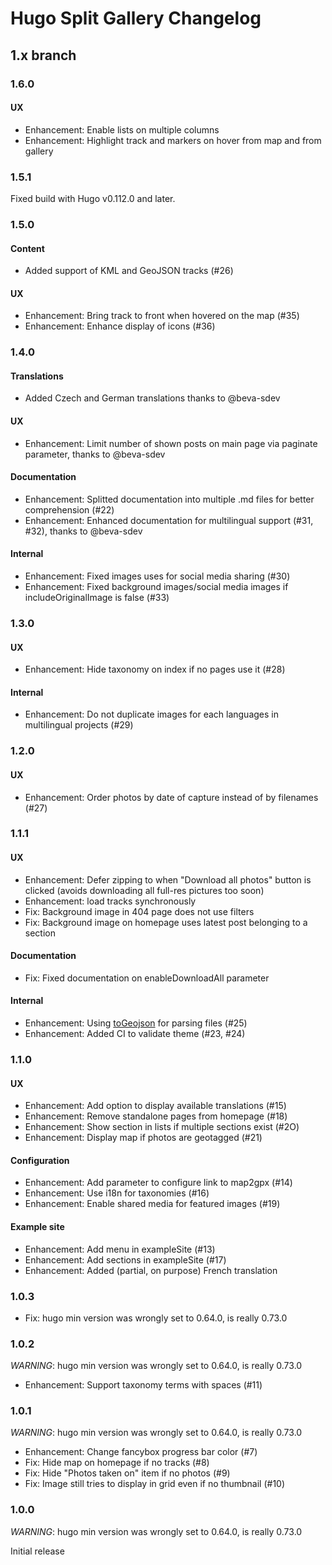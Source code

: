 # Hugo Split Gallery Changelog

## 1.x branch

### 1.6.0

#### UX

* Enhancement: Enable lists on multiple columns
* Enhancement: Highlight track and markers on hover from map and from gallery

### 1.5.1

Fixed build with Hugo v0.112.0 and later.

### 1.5.0

#### Content

* Added support of KML and GeoJSON tracks (#26)

#### UX

* Enhancement: Bring track to front when hovered on the map (#35)
* Enhancement: Enhance display of icons (#36)

### 1.4.0

#### Translations

* Added Czech and German translations thanks to @beva-sdev

#### UX

* Enhancement: Limit number of shown posts on main page via paginate parameter, thanks to @beva-sdev

#### Documentation

* Enhancement: Splitted documentation into multiple .md files for better comprehension (#22)
* Enhancement: Enhanced documentation for multilingual support (#31, #32), thanks to @beva-sdev

#### Internal

* Enhancement: Fixed images uses for social media sharing (#30)
* Enhancement: Fixed background images/social media images if includeOriginalImage is false (#33)

### 1.3.0

#### UX

* Enhancement: Hide taxonomy on index if no pages use it (#28)

#### Internal

* Enhancement: Do not duplicate images for each languages in multilingual projects (#29)

### 1.2.0

#### UX

* Enhancement: Order photos by date of capture instead of by filenames (#27)

### 1.1.1

#### UX

* Enhancement: Defer zipping to when "Download all photos" button is clicked (avoids downloading all full-res pictures too soon)
* Enhancement: load tracks synchronously
* Fix: Background image in 404 page does not use filters
* Fix: Background image on homepage uses latest post belonging to a section

#### Documentation

* Fix: Fixed documentation on enableDownloadAll parameter

#### Internal

* Enhancement: Using [toGeojson](https://github.com/tmcw/togeojson) for parsing files (#25)
* Enhancement: Added CI to validate theme (#23, #24)

### 1.1.0

#### UX

* Enhancement: Add option to display available translations (#15)
* Enhancement: Remove standalone pages from homepage (#18)
* Enhancement: Show section in lists if multiple sections exist (#2O)
* Enhancement: Display map if photos are geotagged (#21)

#### Configuration

* Enhancement: Add parameter to configure link to map2gpx (#14)
* Enhancement: Use i18n for taxonomies (#16)
* Enhancement: Enable shared media for featured images (#19)

#### Example site

* Enhancement: Add menu in exampleSite (#13)
* Enhancement: Add sections in exampleSite (#17)
* Enhancement: Added (partial, on purpose) French translation

### 1.0.3

* Fix: hugo min version was wrongly set to 0.64.0, is really 0.73.0

### 1.0.2

*WARNING*: hugo min version was wrongly set to 0.64.0, is really 0.73.0

* Enhancement: Support taxonomy terms with spaces (#11)

### 1.0.1

*WARNING*: hugo min version was wrongly set to 0.64.0, is really 0.73.0

* Enhancement: Change fancybox progress bar color (#7)
* Fix: Hide map on homepage if no tracks (#8)
* Fix: Hide "Photos taken on" item if no photos (#9)
* Fix: Image still tries to display in grid even if no thumbnail (#10)

### 1.0.0

*WARNING*: hugo min version was wrongly set to 0.64.0, is really 0.73.0

Initial release
